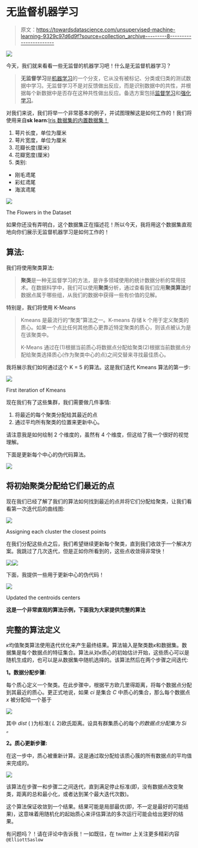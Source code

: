# 无监督机器学习

> 原文：<https://towardsdatascience.com/unsupervised-machine-learning-9329c97d6d9f?source=collection_archive---------8----------------------->

![](img/68e092780bf2d64debaa073930846aa5.png)

今天，我们就来看看一些无监督的机器学习吧！什么是无监督机器学习？

> **无监督学习**是[机器学习](https://en.wikipedia.org/wiki/Machine_learning)的一个分支，它从没有被标记、分类或归类的测试数据中学习。无监督学习不是对反馈做出反应，而是识别数据中的共性，并根据每个新数据中是否存在这种共性做出反应。备选方案包括[监督学习](https://en.wikipedia.org/wiki/Supervised_learning)和[强化学习](https://en.wikipedia.org/wiki/Reinforcement_learning)。

对我们来说，我们将举一个非常基本的例子，并试图理解这是如何工作的！我们将使用来自**sk learn**:[Iris 数据集的内置数据集！](https://archive.ics.uci.edu/ml/datasets/iris)

1.  萼片长度，单位为厘米
2.  萼片宽度，单位为厘米
3.  花瓣长度(厘米)
4.  花瓣宽度(厘米)
5.  类别:

*   刚毛鸢尾
*   彩虹鸢尾
*   海滨鸢尾

![](img/9983e5619a3c646ea82270cace92c333.png)

The Flowers in the Dataset

如果你还没有弄明白，这个数据集正在描述花！所以今天，我将用这个数据集直观地向你们展示无监督机器学习是如何工作的！

## **算法:**

我们将使用聚类算法:

> **聚类**是一种无监督学习的方法，是许多领域使用的统计数据分析的常用技术。在数据科学中，我们可以使用**聚类**分析，通过查看我们应用**聚类算法**时数据点属于哪些组，从我们的数据中获得一些有价值的见解。

特别是，我们将使用 K-Means

> Kmeans 是最流行的“聚类”算法之一。K-means 存储 k 个用于定义聚类的质心。如果一个点比任何其他质心更靠近特定聚类的质心，则该点被认为是在该聚类中。
> 
> K-Means 通过在(1)根据当前质心将数据点分配给聚类(2)根据当前数据点分配给聚类选择质心(作为聚类中心的点)之间交替来寻找最佳质心。

我将展示我们如何通过这个 K = 5 的算法。这是我们迭代 Kmeans 算法的第一步:

![](img/fdcfc196a6b1a0b6b5fe0114d1807dd7.png)

First iteration of Kmeans

现在我们有了这些集群，我们需要做几件事情:

1.  将最近的每个聚类分配给其最近的点
2.  通过平均所有聚类的位置来更新中心。

请注意我是如何绘制 2 个维度的，虽然有 4 个维度，但这给了我一个很好的视觉理解。

下面是更新每个中心的伪代码算法。

![](img/9427eb0dc37fabb0476ccb6fc13cb111.png)

## 将初始聚类分配给它们最近的点

现在我们已经了解了我们的算法如何找到最近的点并将它们分配给聚类，让我们看看第一次迭代后的曲线图:

![](img/820f00eb8c4fb50692bbc744b46108cf.png)

Assigning each cluster the closest points

在我们分配这些点之后，我们希望继续更新每个聚类，直到我们收敛于一个解决方案。我跳过了几次迭代，但是正如你所看到的，这些点收敛得非常快！

![](img/85feee495b6b8c5b226caa24377943b2.png)![](img/8bbceded288865f1ff3ad3a8bbbba8bb.png)

下面，我提供一些用于更新中心的伪代码！

![](img/276f2389045b1088044a81663e7c40b1.png)

Updated the centroids centers

**这是一个非常直观的算法示例，下面我为大家提供完整的算法**

## 完整的算法定义

*κ*均值聚类算法使用迭代优化来产生最终结果。算法输入是聚类数*κ*和数据集。数据集是每个数据点的特征集合。算法从对*κ*质心的初始估计开始，这些质心可以是随机生成的，也可以是从数据集中随机选择的。该算法然后在两个步骤之间迭代:

**1。数据分配步骤:**

每个质心定义一个聚类。在此步骤中，根据平方欧几里得距离，将每个数据点分配到其最近的质心。更正式地说，如果 *ci* 是集合 *C* 中质心的集合，那么每个数据点 *x* 被分配给一个基于

![](img/d6ee0701704e5e464735f6c4b5ba18aa.png)

其中 *dist* ( )为标准( *L* 2)欧氏距离。设具有群集质心的每个*的数据点分配集为 *Si* 。*

**2。质心更新步骤:**

在这一步中，质心被重新计算。这是通过取分配给该质心簇的所有数据点的平均值来完成的。

![](img/66460f492250a568f9256c9241a3a03d.png)

该算法在步骤一和步骤二之间迭代，直到满足停止标准(即，没有数据点改变聚类，距离的总和最小化，或者达到某个最大迭代次数)。

这个算法保证收敛到一个结果。结果可能是局部最优(即，不一定是最好的可能结果)，这意味着用随机化的起始质心来评估算法的多次运行可能会给出更好的结果。

有问题吗？！请在评论中告诉我！一如既往，在 twitter 上关注更多精彩内容`@ElliottSaslow`